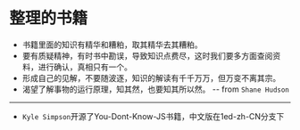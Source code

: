整理的书籍
===

- 书籍里面的知识有精华和糟粕，取其精华去其糟粕。
- 要有质疑精神，有时书中勘误，导致知识点费尽，这时我们要多方面查阅资料，进行确认，真相只有一个。
- 形成自己的见解，不要随波逐，知识的解读有千千万万，但万变不离其宗。
- 渴望了解事物的运行原理，知其然，也要知其所以然。  -- from `Shane Hudson`

---

- `Kyle Simpson`开源了You-Dont-Know-JS书籍，中文版在1ed-zh-CN分支下
